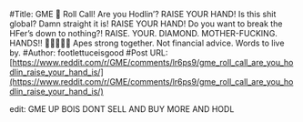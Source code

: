 #Title: GME 🦍 Roll Call! Are you Hodlin’? RAISE YOUR HAND! Is this shit global? Damn straight it is! RAISE YOUR HAND! Do you want to break the HFer’s down to nothing?! RAISE. YOUR. DIAMOND. MOTHER-FUCKING. HANDS!! 💎🙌🦍🚀🌔 Apes strong together. Not financial advice. Words to live by.
#Author: footlettuceisgood
#Post URL: [https://www.reddit.com/r/GME/comments/lr6ps9/gme_roll_call_are_you_hodlin_raise_your_hand_is/](https://www.reddit.com/r/GME/comments/lr6ps9/gme_roll_call_are_you_hodlin_raise_your_hand_is/)


edit: GME UP BOIS DONT SELL AND BUY MORE AND HODL